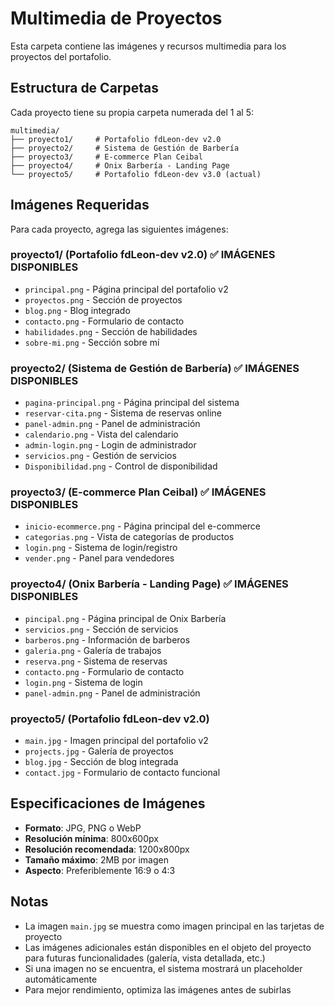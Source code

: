 # Multimedia de Proyectos

Esta carpeta contiene las imágenes y recursos multimedia para los proyectos del portafolio.

## Estructura de Carpetas

Cada proyecto tiene su propia carpeta numerada del 1 al 5:

```
multimedia/
├── proyecto1/     # Portafolio fdLeon-dev v2.0
├── proyecto2/     # Sistema de Gestión de Barbería
├── proyecto3/     # E-commerce Plan Ceibal
├── proyecto4/     # Onix Barbería - Landing Page
└── proyecto5/     # Portafolio fdLeon-dev v3.0 (actual)
```

## Imágenes Requeridas

Para cada proyecto, agrega las siguientes imágenes:

### proyecto1/ (Portafolio fdLeon-dev v2.0) ✅ **IMÁGENES DISPONIBLES**
- `principal.png` - Página principal del portafolio v2
- `proyectos.png` - Sección de proyectos
- `blog.png` - Blog integrado
- `contacto.png` - Formulario de contacto
- `habilidades.png` - Sección de habilidades
- `sobre-mi.png` - Sección sobre mí

### proyecto2/ (Sistema de Gestión de Barbería) ✅ **IMÁGENES DISPONIBLES**
- `pagina-principal.png` - Página principal del sistema
- `reservar-cita.png` - Sistema de reservas online
- `panel-admin.png` - Panel de administración
- `calendario.png` - Vista del calendario
- `admin-login.png` - Login de administrador
- `servicios.png` - Gestión de servicios
- `Disponibilidad.png` - Control de disponibilidad

### proyecto3/ (E-commerce Plan Ceibal) ✅ **IMÁGENES DISPONIBLES**
- `inicio-ecommerce.png` - Página principal del e-commerce
- `categorias.png` - Vista de categorías de productos
- `login.png` - Sistema de login/registro
- `vender.png` - Panel para vendedores

### proyecto4/ (Onix Barbería - Landing Page) ✅ **IMÁGENES DISPONIBLES**
- `pincipal.png` - Página principal de Onix Barbería
- `servicios.png` - Sección de servicios
- `barberos.png` - Información de barberos
- `galeria.png` - Galería de trabajos
- `reserva.png` - Sistema de reservas
- `contacto.png` - Formulario de contacto
- `login.png` - Sistema de login
- `panel-admin.png` - Panel de administración

### proyecto5/ (Portafolio fdLeon-dev v2.0)
- `main.jpg` - Imagen principal del portafolio v2
- `projects.jpg` - Galería de proyectos
- `blog.jpg` - Sección de blog integrada
- `contact.jpg` - Formulario de contacto funcional

## Especificaciones de Imágenes

- **Formato**: JPG, PNG o WebP
- **Resolución mínima**: 800x600px
- **Resolución recomendada**: 1200x800px
- **Tamaño máximo**: 2MB por imagen
- **Aspecto**: Preferiblemente 16:9 o 4:3

## Notas

- La imagen `main.jpg` se muestra como imagen principal en las tarjetas de proyecto
- Las imágenes adicionales están disponibles en el objeto del proyecto para futuras funcionalidades (galería, vista detallada, etc.)
- Si una imagen no se encuentra, el sistema mostrará un placeholder automáticamente
- Para mejor rendimiento, optimiza las imágenes antes de subirlas
